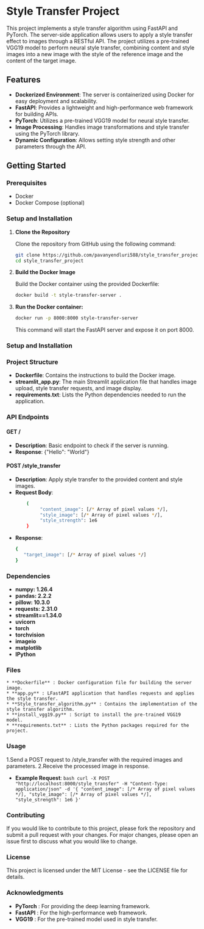 # Style Transfer Project

This project implements a style transfer algorithm using FastAPI and PyTorch. The server-side application allows users to apply a style transfer effect to images through a RESTful API. The project utilizes a pre-trained VGG19 model to perform neural style transfer, combining content and style images into a new image with the style of the reference image and the content of the target image.

## Features

* **Dockerized Environment**: The server is containerized using Docker for easy deployment and scalability.
* **FastAPI**: Provides a lightweight and high-performance web framework for building APIs.
* **PyTorch**: Utilizes a pre-trained VGG19 model for neural style transfer.
* **Image Processing**: Handles image transformations and style transfer using the PyTorch library.
* **Dynamic Configuration**: Allows setting style strength and other parameters through the API.

## Getting Started

### Prerequisites

* Docker
* Docker Compose (optional)

### Setup and Installation

1. **Clone the Repository**

   Clone the repository from GitHub using the following command:

   ```bash
   git clone https://github.com/pavanyendluri588/style_transfer_project.git
   cd style_transfer_project

2. **Build the Docker Image**

   Build the Docker container using the provided Dockerfile:
   ```bash
   docker build -t style-transfer-server .


3. **Run the Docker container:**

   ```bash
   docker run -p 8000:8000 style-transfer-server
   ```

   This command will start the FastAPI server and expose it on port 8000.


### Setup and Installation
### Project Structure
   * **Dockerfile**: Contains the instructions to build the Docker image.
   * **streamlit_app.py**: The main Streamlit application file that handles image upload, style transfer requests, and image display.
   * **requirements.txt**: Lists the Python dependencies needed to run the application.

### API Endpoints
   #### GET /
   * **Description**: Basic endpoint to check if the server is running.
   * **Response**: {"Hello": "World"}
   #### POST /style_transfer
   * **Description**: Apply style transfer to the provided content and style images.
   * **Request Body**:
        ``` bash
            (
                 "content_image": [/* Array of pixel values */],
                 "style_image": [/* Array of pixel values */],
                 "style_strength": 1e6
            }
        ```
   * **Response**:
        ``` bash
        {
           "target_image": [/* Array of pixel values */]
        }
        ```
   
### Dependencies
   * **numpy: 1.26.4**
   * **pandas: 2.2.2**
   * **pillow: 10.3.0**
   * **requests: 2.31.0**
   * **streamlit==1.34.0**
   * **uvicorn**
   * **torch**
   * **torchvision**
   * **imageio**
   * **matplotlib**
   * **IPython**

### Files
    * **Dockerfile** : Docker configuration file for building the server image.
    * **app.py** : LFastAPI application that handles requests and applies the style transfer.
    * **Style_transfer_algorithm.py** : Contains the implementation of the style transfer algorithm.
    * **install_vgg19.py** : Script to install the pre-trained VGG19 model.
    * **requirements.txt** : Lists the Python packages required for the project.

### Usage

   1.Send a POST request to /style_transfer with the required images and parameters.
   2.Receive the processed image in response.
   * **Example Request**:
    ```bash
    curl -X POST "http://localhost:8000/style_transfer" -H "Content-Type: application/json" -d '{
    "content_image": [/* Array of pixel values */],
    "style_image": [/* Array of pixel values */],
    "style_strength": 1e6
    }'
    ```


### Contributing
   
   If you would like to contribute to this project, please fork the repository and submit a pull request with your changes. For major changes, please open an issue first to discuss what you would like to change.   

### License

   This project is licensed under the MIT License - see the LICENSE file for details.

### Acknowledgments
  * **PyTorch** : For providing the deep learning framework.
  * **FastAPI** : For the high-performance web framework.
  * **VGG19** : For the pre-trained model used in style transfer.

